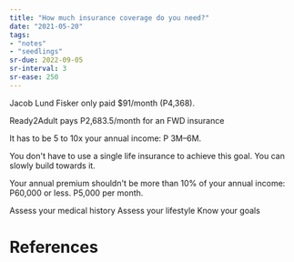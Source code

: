 ```yaml
---
title: "How much insurance coverage do you need?"
date: "2021-05-20"
tags:
- "notes"
- "seedlings"
sr-due: 2022-09-05
sr-interval: 3
sr-ease: 250
---
```


Jacob Lund Fisker only paid $91/month (P4,368).

Ready2Adult pays P2,683.5/month for an FWD insurance

It has to be 5 to 10x your annual income: P 3M–6M.

You don't have to use a single life insurance to achieve this goal. You can slowly build towards it.

Your annual premium shouldn't be more than 10% of your annual income: P60,000 or less. P5,000 per month.

Assess your medical history
Assess your lifestyle
Know your goals

# References